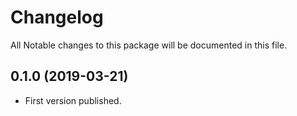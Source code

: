 # Changelog

All Notable changes to this package will be documented in this file.

## 0.1.0 (2019-03-21)

- First version published.
